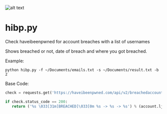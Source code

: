 ![alt text](http://leonvoerman.nl/coding/hibp.png)

# hibp.py
Check haveibeenpwned for account breaches with a list of usernames

Shows breached or not, date of breach and where you got breached.

Example:
```Shell
python hibp.py -f ~/Documents/emails.txt -s ~/Documents/result.txt -b 2
```

Base Code:
```Python
check = requests.get('https://haveibeenpwned.com/api/v2/breachedaccount/%s' % account)
```

```Python
if check.status_code == 200:
   return ('%s \033[31m[BREACHED]\033[0m %s -> %s -> %s') % (account.ljust(50), breachdate.rjust(15), latestbreach, breachedon)
```
